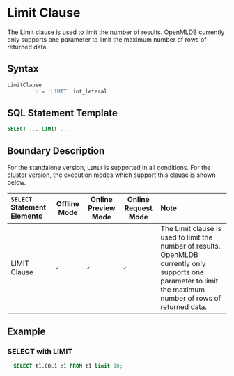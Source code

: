 # Limit Clause

The Limit clause is used to limit the number of results. OpenMLDB currently only supports one parameter to limit the maximum number of rows of returned data.

## Syntax

```sql
LimitClause
         ::= 'LIMIT' int_leteral
```

## SQL Statement Template

```SQL
SELECT ... LIMIT ...
```

## Boundary Description
For the standalone version, `LIMIT` is supported in all conditions. For the cluster version, the execution modes which support this clause is shown below.

| `SELECT` Statement Elements                                | Offline Mode | Online Preview Mode | Online Request Mode | Note                                                                                                                                                          |
|:-----------------------------------------------------------|--------------|---------------------|---------------------|:--------------------------------------------------------------------------------------------------------------------------------------------------------------|
| LIMIT Clause                | **``✓``**    | **``✓``**           | **``✓``**           | The Limit clause is used to limit the number of results. OpenMLDB currently only supports one parameter to limit the maximum number of rows of returned data. |


## Example

### SELECT with LIMIT

```SQL
  SELECT t1.COL1 c1 FROM t1 limit 10;
```

